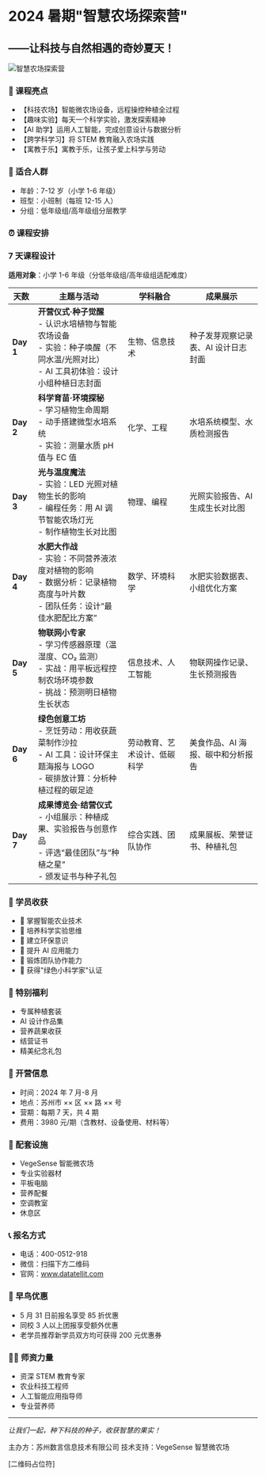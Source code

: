 # 2024 暑期"智慧农场探索营"

## ——让科技与自然相遇的奇妙夏天！

![智慧农场探索营](banner-image-placeholder.jpg)

### 🌟 课程亮点

- 【科技农场】智能微农场设备，远程操控种植全过程
- 【趣味实验】每天一个科学实验，激发探索精神
- 【AI 助学】运用人工智能，完成创意设计与数据分析
- 【跨学科学习】将 STEM 教育融入农场实践
- 【寓教于乐】寓教于乐，让孩子爱上科学与劳动

### 🎯 适合人群

- 年龄：7-12 岁（小学 1-6 年级）
- 班型：小班制（每班 12-15 人）
- 分组：低年级组/高年级组分层教学

### ⏰ 课程安排

### **7 天课程设计**

**适用对象**：小学 1-6 年级（分低年级组/高年级组适配难度）

| **天数**  | **主题与活动**                                                                                                                          | **学科融合**                 | **成果展示**                        |
| --------- | --------------------------------------------------------------------------------------------------------------------------------------- | ---------------------------- | ----------------------------------- |
| **Day 1** | **开营仪式·种子觉醒**<br>- 认识水培植物与智能农场设备<br>- 实验：种子唤醒（不同水温/光照对比）<br>- AI 工具初体验：设计小组种植日志封面 | 生物、信息技术               | 种子发芽观察记录表、AI 设计日志封面 |
| **Day 2** | **科学育苗·环境探秘**<br>- 学习植物生命周期<br>- 动手搭建微型水培系统<br>- 实验：测量水质 pH 值与 EC 值                                 | 化学、工程                   | 水培系统模型、水质检测报告          |
| **Day 3** | **光与温度魔法**<br>- 实验：LED 光照对植物生长的影响<br>- 编程任务：用 AI 调节智能农场灯光<br>- 制作植物生长对比图                      | 物理、编程                   | 光照实验报告、AI 生成生长对比图     |
| **Day 4** | **水肥大作战**<br>- 实验：不同营养液浓度对植物的影响<br>- 数据分析：记录植物高度与叶片数<br>- 团队任务：设计“最佳水肥配比方案”          | 数学、环境科学               | 水肥实验数据表、小组优化方案        |
| **Day 5** | **物联网小专家**<br>- 学习传感器原理（温湿度、CO₂ 监测）<br>- 实战：用平板远程控制农场环境参数<br>- 挑战：预测明日植物生长状态          | 信息技术、人工智能           | 物联网操作记录、生长预测报告        |
| **Day 6** | **绿色创意工坊**<br>- 烹饪劳动：用收获蔬菜制作沙拉<br>- AI 工具：设计环保主题海报与 LOGO<br>- 碳排放计算：分析种植过程的碳足迹          | 劳动教育、艺术设计、低碳科学 | 美食作品、AI 海报、碳中和分析报告   |
| **Day 7** | **成果博览会·结营仪式**<br>- 小组展示：种植成果、实验报告与创意作品<br>- 评选“最佳团队”与“种植之星”<br>- 颁发证书与种子礼包             | 综合实践、团队协作           | 成果展板、荣誉证书、种植礼包        |

### 💝 学员收获

- 📱 掌握智能农业技术
- 🧪 培养科学实验思维
- 🌱 建立环保意识
- 🤖 提升 AI 应用能力
- 👥 锻炼团队协作能力
- 📜 获得"绿色小科学家"认证

### 🎁 特别福利

- 专属种植套装
- AI 设计作品集
- 营养蔬果收获
- 结营证书
- 精美纪念礼包

### 📍 开营信息

- 时间：2024 年 7 月-8 月
- 地点：苏州市 ×× 区 ×× 路 ×× 号
- 营期：每期 7 天，共 4 期
- 费用：3980 元/期（含教材、设备使用、材料等）

### 🎨 配套设施

- VegeSense 智能微农场
- 专业实验器材
- 平板电脑
- 营养配餐
- 空调教室
- 休息区

### 📞 报名方式

- 电话：400-0512-918
- 微信：扫描下方二维码
- 官网：www.datatellit.com

### 🎉 早鸟优惠

- 5 月 31 日前报名享受 85 折优惠
- 同校 3 人以上团报享受额外优惠
- 老学员推荐新学员双方均可获得 200 元优惠券

### 👨‍🏫 师资力量

- 资深 STEM 教育专家
- 农业科技工程师
- 人工智能应用指导师
- 专业营养师

---

_让我们一起，种下科技的种子，收获智慧的果实！_

主办方：苏州数言信息技术有限公司
技术支持：VegeSense 智慧微农场

[二维码占位符]
